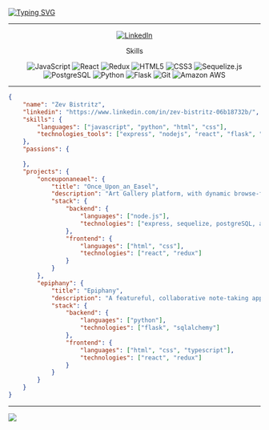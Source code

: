<p font-size="50">
     <a href="https://git.io/typing-svg"><img src="https://readme-typing-svg.demolab.com?font=Fira+Code&pause=1000&color=2FDEF7&width=436&height=51&lines=%7B+Zev+Bistritz+%7D;Welcome+to+my+Github+Profile!;More+Awesomeness+Coming+Soon!+" alt="Typing SVG" /></a>
</p>
<hr />
<div class="linked-in" align="center">
     <a href="https://www.linkedin.com/in/zev-bistritz-06b18732b/"><img src="https://img.shields.io/badge/LinkedIn-blue?logo=linkedin&logoColor=white&style=for-the-badge" alt="LinkedIn" /></a>
</div>
<p align="center">Skills</p>
<div class="skill-badges" align="center">
    <img src="https://img.shields.io/badge/JavaScript-262626?logo=javascript&logoColor=F0DB4E&style=for-the-badge" alt="JavaScript" />
    <img src="https://img.shields.io/badge/React-20232A?style=for-the-badge&logo=react&logoColor=61DAFB" alt="React" />
    <img src="https://img.shields.io/badge/Redux-593D88?style=for-the-badge&logo=redux&logoColor=white" alt="Redux" />
    <img src="https://img.shields.io/badge/HTML5-F16528?logo=html5&logoColor=white&style=for-the-badge" alt="HTML5" />
    <img src="https://img.shields.io/badge/CSS3-663399?logo=css3&logoColor=white&style=for-the-badge" alt="CSS3" />
    <img src="https://img.shields.io/badge/sequelize-323330?style=for-the-badge&logo=sequelize&logoColor=blue" alt="Sequelize.js" />
    <img src="https://img.shields.io/badge/PostgreSQL-316192?style=for-the-badge&logo=postgresql&logoColor=white" alt="PostgreSQL" />
    <img src="https://img.shields.io/badge/Python-3776AB?style=for-the-badge&logo=python&logoColor=white" alt="Python" />
    <img src="https://img.shields.io/badge/Flask-000000?style=for-the-badge&logo=flask&logoColor=white" alt="Flask" />
    <img src="https://img.shields.io/badge/GIT-E44C30?style=for-the-badge&logo=git&logoColor=white" alt="Git" />
    <img src="https://img.shields.io/badge/Amazon_AWS-232F3E?style=for-the-badge&logo=amazon-aws&logoColor=white" alt="Amazon AWS" />
</div>
<hr />

```json
{
    "name": "Zev Bistritz",
    "linkedin": "https://www.linkedin.com/in/zev-bistritz-06b18732b/",
    "skills": {
        "languages": ["javascript", "python", "html", "css"],
        "technologies_tools": ["express", "nodejs", "react", "flask", "redux"],
    },
    "passions": {
    
    },
    "projects": {
        "onceuponaneael": {
            "title": "Once_Upon_an_Easel",
            "description": "Art Gallery platform, with dynamic browse-filtering and art-managment interface",
            "stack": {
                "backend": {
                    "languages": ["node.js"],
                    "technologies": ["express, sequelize, postgreSQL, aws s3"]
                },
                "frontend": {
                    "languages": ["html", "css"],
                    "technologies": ["react", "redux"]
                }
            }
        },
        "epiphany": {
            "title": "Epiphany",
            "description": "A featureful, collaborative note-taking app designed for ease of use and organization",
            "stack": {
                "backend": {
                    "languages": ["python"],
                    "technologies": ["flask", "sqlalchemy"]
                },
                "frontend": {
                    "languages": ["html", "css", "typescript"],
                    "technologies": ["react", "redux"]
                }
            }
        }
    }
}
```
<hr />
<div class="views">
    <img src="![](https://komarev.com/ghpvc/?username=zev-b&style=for-the-badge&abbreviated=true)"/>
</div>
